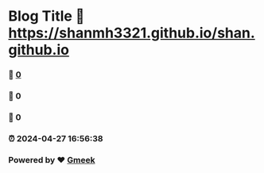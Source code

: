# Blog Title :link: https://shanmh3321.github.io/shan.github.io 
### :page_facing_up: [0](https://shanmh3321.github.io/shan.github.io/tag.html) 
### :speech_balloon: 0 
### :hibiscus: 0 
### :alarm_clock: 2024-04-27 16:56:38 
### Powered by :heart: [Gmeek](https://github.com/Meekdai/Gmeek)

